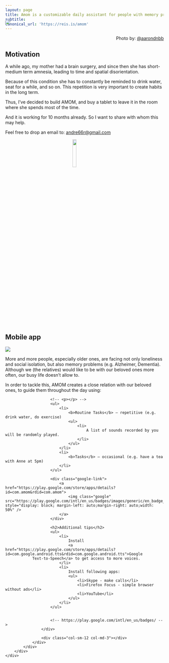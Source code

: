 ```yaml
---
layout: page
title: Amom is a customizable daily assistant for people with memory problems
subtitle: 
canonical_url: 'https://reis.is/amom'
---
```



<div id="wrapper">
    <div id="container">
        <div id="body">
            <div id="" class="article">
                <div class="row body">
                    <div class="col-sm-12 col-md-3"></div>
                    <div class="col-sm-12 col-md-6">
                        <img class="photo" src="https://images.unsplash.com/photo-1474921751718-0692526ddaeb?ixlib=rb-0.3.5&ixid=eyJhcHBfaWQiOjEyMDd9&s=5d38020d6b61137128ebe9e7f5352d66&auto=format&fit=crop&w=1950&q=80" style="clip-path: polygon(0 15%, 100% 15%, 100% 85%, 0 85%); margin-top: -10%; margin-bottom: -10%"
                        />
                        <div style="text-align: right">
                            Photo by:
                            <a href="https://unsplash.com/@aarondnbb">@aarondnbb</a>
                        </div>
                        <h2>Motivation</h2>
                        <p>
                            A while ago, my mother had a brain surgery, and since then she has short-medium term amnesia, leading to time and spatial disorientation.
                        </p>
                        <p>
                            Because of this condition she has to constantly be reminded to drink water, seat for a while, and so on. This repetition is very important to create habits in the long term.
                        </p>
                        <p>
                            Thus, I’ve decided to build AMOM, and buy a tablet to leave it in the room where she spends most of the time.
                        </p>
                        <p>
                            And it is working for 10 months already. So I want to share with whom this may help.
                        </p>
                        <p>
                            Feel free to drop an email to:
                            <a href="mailto:andre66r+amom@gmail.com">andre66r@gmail.com</a>
                        </p>
                        <picture>
                        <source srcset="{{ '/assets/img/amomLogo.webp' | prepend: site.baseurl }}" type="image/webp" style="display: block; margin-left: auto;margin-right: auto;width: 15%" />
                        <source srcset="{{ '/assets/img/amomLogo.png' | prepend: site.baseurl }}" type="image/png" style="display: block; margin-left: auto;margin-right: auto;width: 15%" />
                        <img src="{{ '/assets/img/amomLogo.png' | prepend: site.baseurl }}" style="display: block; margin-left: auto;margin-right: auto;width: 15%" />
                        </picture>
                        <h2>Mobile app</h2>
                        <img src="{{ '/assets/img/amom-screenshot.png' | prepend: site.baseurl }}">
                        <p>
                            More and more people, especially older ones, are facing not only loneliness and social isolation, but also memory problems (e.g. Alzheimer, Dementia). Although we (the relatives) would like to be with our beloved ones more often, our busy life doesn’t
                            allow to.
                        </p>
                        <p>
                            In order to tackle this, AMOM creates a close relation with our beloved ones, to guide them throughout the day using:
                        </p>

                        <!-- <p></p> -->
                        <ul>
                            <li>
                                <b>Routine Tasks</b> – repetitive (e.g. drink water, do exercise)
                                <ul>
                                    <li>
                                        A list of sounds recorded by you will be randomly played.
                                    </li>
                                </ul>
                            </li>
                            <li>
                                <b>Tasks</b> – occasional (e.g. have a tea with Anne at 5pm)
                            </li>
                        </ul>

                        <div class="google-link">
                            <a href="https://play.google.com/store/apps/details?id=com.amom&rdid=com.amom">
                                <img class="google" src="https://play.google.com/intl/en_us/badges/images/generic/en_badge_web_generic.png" style="display: block; margin-left: auto;margin-right: auto;width: 50%" />
                            </a>
                        </div>

                        <h2>Additional tips</h2>
                        <ul>
                            <li>
                                Install
                                <a href="https://play.google.com/store/apps/details?id=com.google.android.tts&rdid=com.google.android.tts">Google
                Text-to-Speech</a> to get access to more voices.
                            </li>
                            <li>
                                Install following apps:
                                <ul>
                                    <li>Skype - make calls</li>
                                    <li>Firefox Focus - simple browser without ads</li>
                                    <li>YouTube</li>
                                </ul>
                            </li>
                        </ul>
                        

                        <!-- https://play.google.com/intl/en_us/badges/ -->
                    </div>

                    <div class="col-sm-12 col-md-3"></div>
                </div>
            </div>
        </div>
    </div>
</div>